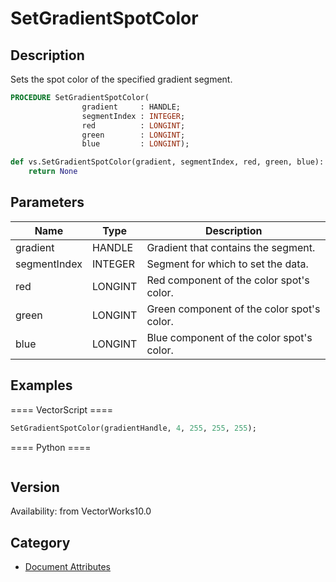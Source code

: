 # SetGradientSpotColor

## Description
Sets the spot color of the specified gradient segment.

```pascal
PROCEDURE SetGradientSpotColor(
				gradient     : HANDLE;
				segmentIndex : INTEGER;
				red          : LONGINT;
				green        : LONGINT;
				blue         : LONGINT);
```

```python
def vs.SetGradientSpotColor(gradient, segmentIndex, red, green, blue):
    return None
```

## Parameters
|Name|Type|Description|
|---|---|---|
|gradient|HANDLE|Gradient that contains the segment.|
|segmentIndex|INTEGER|Segment for which to set the data.|(segment indexes begin with 1)|
|red|LONGINT|Red component of the color spot's color.|(red &gt;= 0 and red &lt;= 255)|
|green|LONGINT|Green component of the color spot's color.|(green &gt;= 0 and green &lt;= 255)|
|blue|LONGINT|Blue component of the color spot's color.|(blue &gt;= 0 and blue &lt;= 255)|

## Examples
==== VectorScript ====
```pascal
SetGradientSpotColor(gradientHandle, 4, 255, 255, 255);
```
==== Python ====
```python

```

## Version
Availability: from VectorWorks10.0

## Category
* [Document Attributes](../Categories/Document%20Attributes.md)
